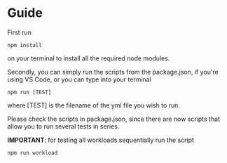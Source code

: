 # Guide

First run 

```
npm install
```

on your terminal to install all the required node modules.

Secondly, you can simply run the scripts from the package.json, if you're using VS Code, or you can type into your terminal 

```
npm run [TEST]
```

where [TEST] is the filename of the yml file you wish to run.

Please check the scripts in package.json, since there are now scripts that allow you to run several tests in series.

**IMPORTANT**: for testing all workloads sequentially run the script
```
npm run workload
```